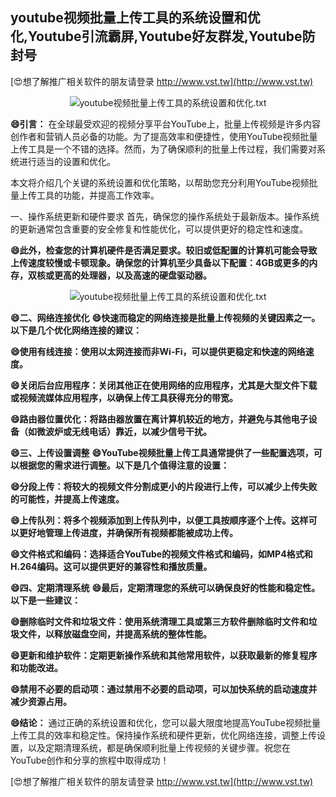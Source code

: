 ## **youtube视频批量上传工具的系统设置和优化,Youtube引流霸屏,Youtube好友群发,Youtube防封号**

[😍想了解推广相关软件的朋友请登录 http://www.vst.tw](http://www.vst.tw)

 <center><img src="https://vst.tw/MP4/tuiguang/png/7.png" alt="youtube视频批量上传工具的系统设置和优化.txt"></center>

**😄引言：**
在全球最受欢迎的视频分享平台YouTube上，批量上传视频是许多内容创作者和营销人员必备的功能。为了提高效率和便捷性，使用YouTube视频批量上传工具是一个不错的选择。然而，为了确保顺利的批量上传过程，我们需要对系统进行适当的设置和优化。

本文将介绍几个关键的系统设置和优化策略，以帮助您充分利用YouTube视频批量上传工具的功能，并提高工作效率。

一、操作系统更新和硬件要求
首先，确保您的操作系统处于最新版本。操作系统的更新通常包含重要的安全修复和性能优化，可以提供更好的稳定性和速度。

**😄此外，检查您的计算机硬件是否满足要求。较旧或低配置的计算机可能会导致上传速度较慢或卡顿现象。确保您的计算机至少具备以下配置：4GB或更多的内存，双核或更高的处理器，以及高速的硬盘驱动器。**

 <center><img src="https://vst.tw/MP4/tuiguang/png/6.png" alt="youtube视频批量上传工具的系统设置和优化.txt"></center>

**😄二、网络连接优化**
**😄快速而稳定的网络连接是批量上传视频的关键因素之一。以下是几个优化网络连接的建议：**

**😄使用有线连接：使用以太网连接而非Wi-Fi，可以提供更稳定和快速的网络速度。**

**😄关闭后台应用程序：关闭其他正在使用网络的应用程序，尤其是大型文件下载或视频流媒体应用程序，以确保上传工具获得充分的带宽。**

**😄路由器位置优化：将路由器放置在离计算机较近的地方，并避免与其他电子设备（如微波炉或无线电话）靠近，以减少信号干扰。**

**😄三、上传设置调整**
**😄YouTube视频批量上传工具通常提供了一些配置选项，可以根据您的需求进行调整。以下是几个值得注意的设置：**

**😄分段上传：将较大的视频文件分割成更小的片段进行上传，可以减少上传失败的可能性，并提高上传速度。**

**😄上传队列：将多个视频添加到上传队列中，以便工具按顺序逐个上传。这样可以更好地管理上传进度，并确保所有视频都能被成功上传。**

**😄文件格式和编码：选择适合YouTube的视频文件格式和编码，如MP4格式和H.264编码。这可以提供更好的兼容性和播放质量。**

**😄四、定期清理系统**
**😄最后，定期清理您的系统可以确保良好的性能和稳定性。以下是一些建议：**

**😄删除临时文件和垃圾文件：使用系统清理工具或第三方软件删除临时文件和垃圾文件，以释放磁盘空间，并提高系统的整体性能。**

**😄更新和维护软件：定期更新操作系统和其他常用软件，以获取最新的修复程序和功能改进。**

**😄禁用不必要的启动项：通过禁用不必要的启动项，可以加快系统的启动速度并减少资源占用。**

**😄结论：**
通过正确的系统设置和优化，您可以最大限度地提高YouTube视频批量上传工具的效率和稳定性。保持操作系统和硬件更新，优化网络连接，调整上传设置，以及定期清理系统，都是确保顺利批量上传视频的关键步骤。祝您在YouTube创作和分享的旅程中取得成功！

[😍想了解推广相关软件的朋友请登录 http://www.vst.tw](http://www.vst.tw)



